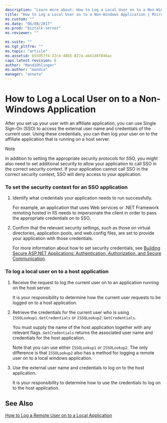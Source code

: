 ```yaml
---
description: "Learn more about: How to Log a Local User on to a Non-Windows Application"
title: "How to Log a Local User on to a Non-Windows Application | Microsoft Docs"
ms.custom: ""
ms.date: "06/08/2017"
ms.prod: "biztalk-server"
ms.reviewer: ""

ms.suite: ""
ms.tgt_pltfrm: ""
ms.topic: "article"
ms.assetid: b55957f4-22c4-48b5-827a-ab41d8f846ac
caps.latest.revision: 6
author: "MandiOhlinger"
ms.author: "mandia"
manager: "anneta"
---
```

# How to Log a Local User on to a Non-Windows Application
After you set up your user with an affiliate application, you can use Single Sign-On (SSO) to access the external user name and credentials of the current user. Using these credentials, you can then log your user on to the affiliate application that is running on a host server.

> [!NOTE]
>  In addition to setting the appropriate security protocols for SSO, you might also need to set additional security to allow your application to call SSO in the correct security context. If your application cannot call SSO in the correct security context, SSO will deny access to your application.

### To set the security context for an SSO application

1.  Identify what credentials your application needs to run successfully.

     For example, an application that uses Web services or .NET Framework remoting hosted in IIS needs to impersonate the client in order to pass the appropriate credentials on to SSO.

2.  Confirm that the relevant security settings, such as those on virtual directories, application pools, and web.config files, are set to provide your application with those credentials.

     For more information about how to set security credentials, see [Building Secure ASP.NET Applications: Authentication, Authorization, and Secure Communication](/dotnet/standard/security/).

### To log a local user on to a host application

1.  Receive the request to log the current user on to an application running on the host server.

     It is your responsibility to determine how the current user requests to be logged on to a host application.

2.  Retrieve the credentials for the current user who is using `ISSOLookup1.GetCredentials` or `ISSOLookup2.GetCredentials`.

     You must supply the name of the host application together with any relevant flags. `GetCredentials` returns the associated user name and credentials for the host application.

     Note that you can use either `ISSOLookup1` or `ISSOLookup2`. The only difference is that `ISSOLookup2` also has a method for logging a remote user on to a local windows application.

3.  Use the external user name and credentials to log on to the host application.

     It is your responsibility to determine how to use the credentials to log on to the host application.

## See Also
 [How to Log a Remote User on to a Local Application](../core/how-to-log-a-remote-user-on-to-a-local-application.md)